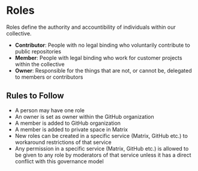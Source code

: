 # Roles

Roles define the authority and accountibility of individuals within our
collective.

- **Contributor**: People with no legal binding who voluntarily contribute to
  public repositories
- **Member**: People with legal binding who work for customer projects within
  the collective
- **Owner**: Responsible for the things that are not, or cannot be, delegated to
  members or contributors

## Rules to Follow

- A person may have one role
- An owner is set as owner within the GitHub organization
- A member is added to GitHub organization
- A member is added to private space in Matrix
- New roles can be created in a specific service (Matrix, GitHub etc.) to
  workaround restrictions of that service
- Any permission in a specific service (Matrix, GitHub etc.) is allowed to be
  given to any role by moderators of that service unless it has a direct
  conflict with this governance model
